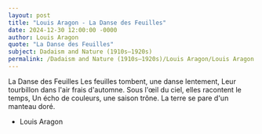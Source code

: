 ```yaml
---
layout: post
title: "Louis Aragon - La Danse des Feuilles"
date: 2024-12-30 12:00:00 -0000
author: Louis Aragon
quote: "La Danse des Feuilles"
subject: Dadaism and Nature (1910s–1920s)
permalink: /Dadaism and Nature (1910s–1920s)/Louis Aragon/Louis Aragon - La Danse des Feuilles
---
```


La Danse des Feuilles
Les feuilles tombent, une danse lentement,
Leur tourbillon dans l'air frais d'automne.
Sous l'œil du ciel, elles racontent le temps,
Un écho de couleurs, une saison trône.
La terre se pare d'un manteau doré.


- Louis Aragon
